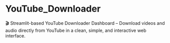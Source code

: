 # YouTube_Downloader
🎬 Streamlit-based YouTube Downloader Dashboard – Download videos and audio directly from YouTube in a clean, simple, and interactive web interface.  
